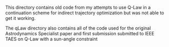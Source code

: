 
This directory contains old code from my attempts to use Q-Law in a continuation scheme for indirect trajectory optimization
but was not able to get it working.  

The qLaw directory also contains all of the code used for the original Astrodynamics Specialist paper
and first submission submitted to IEEE TAES on Q-Law with a sun-angle constraint
